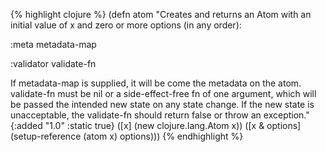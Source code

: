 {% highlight clojure %}
(defn atom
  "Creates and returns an Atom with an initial value of x and zero or
  more options (in any order):

  :meta metadata-map

  :validator validate-fn

  If metadata-map is supplied, it will be come the metadata on the
  atom. validate-fn must be nil or a side-effect-free fn of one
  argument, which will be passed the intended new state on any state
  change. If the new state is unacceptable, the validate-fn should
  return false or throw an exception."
  {:added "1.0"
   :static true}
  ([x] (new clojure.lang.Atom x))
  ([x & options] (setup-reference (atom x) options)))
{% endhighlight %}
